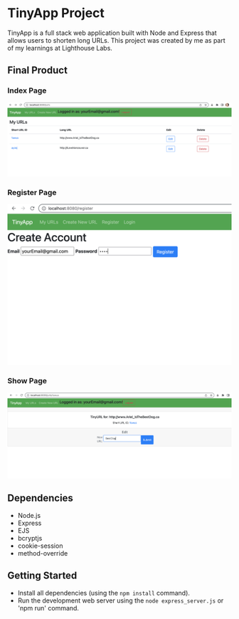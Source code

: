 # TinyApp Project

TinyApp is a full stack web application built with Node and Express that allows users to shorten long URLs. This project was created by me as part of my learnings at Lighthouse Labs.

## Final Product

### Index Page

!["screenshot of index page!"](https://github.com/JennyCarroll/tinyApp/blob/main/docs/index-page.png?raw=true)

### Register Page

!["screenshot of register page!"](https://github.com/JennyCarroll/tinyApp/blob/main/docs/register-page.png?raw=true)

### Show Page

!["screenshot of show page! (aka edit)"](https://github.com/JennyCarroll/tinyApp/blob/main/docs/show-page.png?raw=true)

## Dependencies

- Node.js
- Express
- EJS
- bcryptjs
- cookie-session
- method-override

## Getting Started

- Install all dependencies (using the `npm install` command).
- Run the development web server using the `node express_server.js` or 'npm run' command.
